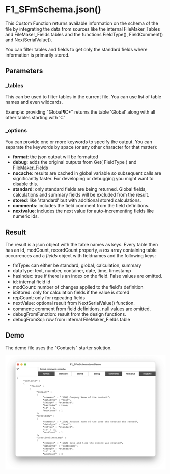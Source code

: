 # F1_SFmSchema.json()

This Custom Function returns available information on the schema of the file by integrating the data from sources like the internal FileMaker_Tables and FileMaker_Fields tables and the functions FieldType(), FieldComment() and NextSerialValue().

You can filter tables and fields to get only the standard fields where information is primarily stored. 



## Parameters



### _tables

This can be used to filter tables in the current file. You can use list of table names and even wildcards. 

Example: providing "Global¶C*" returns the table 'Global' along with all other tables starting with 'C'



### _options

You can provide one or more keywords to specify the output. You can separate the keywords by space (or any other character for that matter):

- **format**: the json output will be formatted
- **debug**: adds the original outputs from Get( FieldType ) and FileMaker_Fields
- **nocache**: results are cached in global variable so subsequent calls are significantly faster. For developing or debugging you might want to disable this.
- **standard**: only standard fields are being returned. Global fields, calculations and summary fields will be excluded from the result.
- **stored**: like 'standard' but with additional stored calculations.
- **comments**: includes the field comment from the field definitions.
- **nextvalue**: includes the next value for auto-incrementing fields like numeric ids.



## Result

The result is a json object with the table names as keys. Every table then has an id, modCount, recordCount property, a *tos* array containing table occurrences and a *fields* object with fieldnames and the following keys:

- fmType: can either be standard, global, calculation, summary
- dataType: text, number, container, date, time, timestamp
- hasIndex: true if there is an index on the field. False values are omitted.
- id: internal field id
- modCount: number of changes applied to the field's definition
- isStored: only for calculation fields if the value is stored
- repCount: only for repeating fields
- nextValue: optional result from NextSerialValue() function. 
- comment: comment from field definitions, null values are omitted.
- debugFromFunction: result from the design functions.
- debugFromSql: row from internal FileMaker_Fields table



## Demo

The demo file uses the "Contacts" starter solution.

![screenshot](screenshot.png)